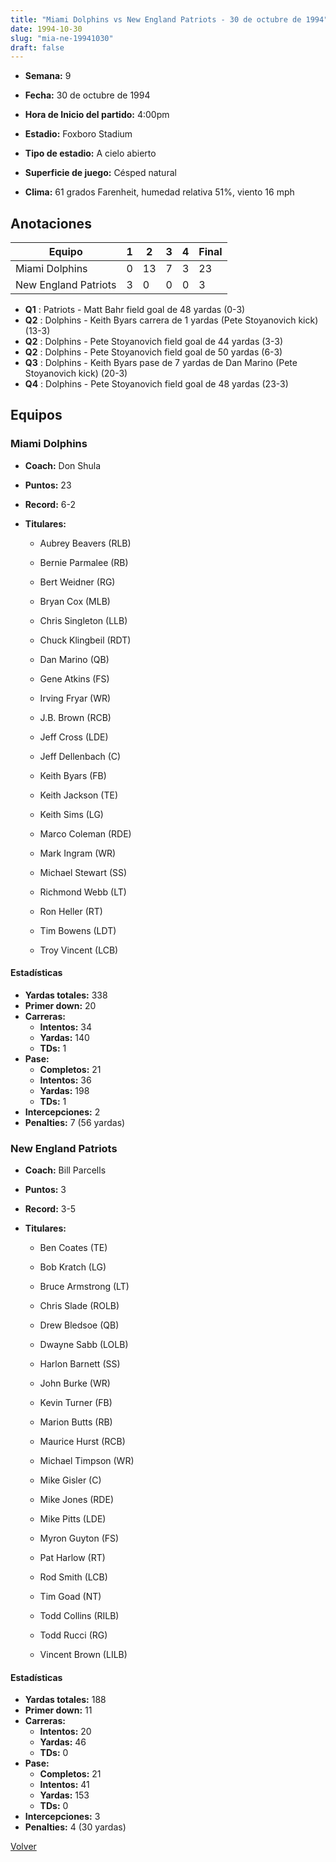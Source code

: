 ```yaml
---
title: "Miami Dolphins vs New England Patriots - 30 de octubre de 1994"
date: 1994-10-30
slug: "mia-ne-19941030"
draft: false
---
```


* **Semana:** 9
* **Fecha:** 30 de octubre de 1994

* **Hora de Inicio del partido:** 4:00pm
* **Estadio:** Foxboro Stadium
* **Tipo de estadio:** A cielo abierto
* **Superficie de juego:** Césped natural
* **Clima:** 61 grados Farenheit, humedad relativa 51%, viento 16 mph





## Anotaciones
| Equipo | 1 | 2 | 3 | 4 | Final |
|--------|---|---|---|---|-------|
| Miami Dolphins  | 0 | 13 | 7 | 3  | 23 |
| New England Patriots  | 3 | 0 | 0 | 0  | 3 |
* **Q1** : Patriots - Matt Bahr field goal de 48 yardas (0-3)
* **Q2** : Dolphins - Keith Byars carrera de 1 yardas (Pete Stoyanovich kick) (13-3)
* **Q2** : Dolphins - Pete Stoyanovich field goal de 44 yardas (3-3)
* **Q2** : Dolphins - Pete Stoyanovich field goal de 50 yardas (6-3)
* **Q3** : Dolphins - Keith Byars pase de 7 yardas de Dan Marino (Pete Stoyanovich kick) (20-3)
* **Q4** : Dolphins - Pete Stoyanovich field goal de 48 yardas (23-3)


## Equipos


### Miami Dolphins
* **Coach:** Don Shula
* **Puntos:** 23
* **Record:** 6-2
* **Titulares:** 

  * Aubrey Beavers (RLB) 

  * Bernie Parmalee (RB) 

  * Bert Weidner (RG) 

  * Bryan Cox (MLB) 

  * Chris Singleton (LLB) 

  * Chuck Klingbeil (RDT) 

  * Dan Marino (QB) 

  * Gene Atkins (FS) 

  * Irving Fryar (WR) 

  * J.B. Brown (RCB) 

  * Jeff Cross (LDE) 

  * Jeff Dellenbach (C) 

  * Keith Byars (FB) 

  * Keith Jackson (TE) 

  * Keith Sims (LG) 

  * Marco Coleman (RDE) 

  * Mark Ingram (WR) 

  * Michael Stewart (SS) 

  * Richmond Webb (LT) 

  * Ron Heller (RT) 

  * Tim Bowens (LDT) 

  * Troy Vincent (LCB) 

#### Estadísticas
* **Yardas totales:** 338
* **Primer down:** 20
* **Carreras:**
  * **Intentos:** 34
  * **Yardas:** 140
  * **TDs:** 1
* **Pase:**
  * **Completos:** 21
  * **Intentos:** 36
  * **Yardas:** 198
  * **TDs:** 1
* **Intercepciones:** 2
* **Penalties:** 7 (56 yardas)

### New England Patriots
* **Coach:** Bill Parcells
* **Puntos:** 3
* **Record:** 3-5
* **Titulares:** 

  * Ben Coates (TE) 

  * Bob Kratch (LG) 

  * Bruce Armstrong (LT) 

  * Chris Slade (ROLB) 

  * Drew Bledsoe (QB) 

  * Dwayne Sabb (LOLB) 

  * Harlon Barnett (SS) 

  * John Burke (WR) 

  * Kevin Turner (FB) 

  * Marion Butts (RB) 

  * Maurice Hurst (RCB) 

  * Michael Timpson (WR) 

  * Mike Gisler (C) 

  * Mike Jones (RDE) 

  * Mike Pitts (LDE) 

  * Myron Guyton (FS) 

  * Pat Harlow (RT) 

  * Rod Smith (LCB) 

  * Tim Goad (NT) 

  * Todd Collins (RILB) 

  * Todd Rucci (RG) 

  * Vincent Brown (LILB) 

#### Estadísticas
* **Yardas totales:** 188
* **Primer down:** 11
* **Carreras:**
  * **Intentos:** 20
  * **Yardas:** 46
  * **TDs:** 0
* **Pase:**
  * **Completos:** 21
  * **Intentos:** 41
  * **Yardas:** 153
  * **TDs:** 0
* **Intercepciones:** 3
* **Penalties:** 4 (30 yardas)


[Volver](/historia/1994)

